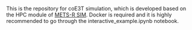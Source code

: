 This is the repository for coE3T simulation, which is developed based on  the HPC module of [METS-R SIM](https://github.com/umnilab/METS-R_SIM). Docker is required and it is highly recommended to go through the interactive_example.ipynb notebook. 
